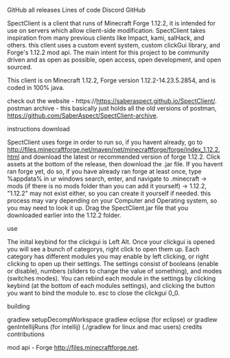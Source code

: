 GitHub all releases Lines of code Discord GitHub


SpectClient is a client that runs of Minecraft Forge 1.12.2, it is intended for use on servers which allow client-side modification. SpectClient takes inspiration from many previous clients like Impact, kami, salHack, and others. this client uses a custom event system, custom clickGui library, and Forge's 1.12.2 mod api. The main intent for this project to be community driven and as open as possible, open access, open development, and open sourced.

This client is on Minecraft 1.12.2, Forge version 1.12.2-14.23.5.2854, and is coded in 100% java.

check out the website - https://https://saberaspect.github.io/SpectClient/.
postman archive - this basically just holds all the old versions of postman, https://github.com/SaberAspect/SpectClient-archive.

instructions
download

SpectClient uses forge in order to run so, if you havent already, go to http://files.minecraftforge.net/maven/net/minecraftforge/forge/index_1.12.2.html and download the latest or recommended version of forge 1.12.2.
Click assets at the bottom of the release, then download the .jar file.
If you havent ran forge yet, do so, if you have already ran forge at least once, type %appdata% in ur windows search, enter, and navigate to .minecraft -> mods (if there is no mods folder than you can add it yourself) -> 1.12.2, "1.12.2" may not exist either, so you can create it yourself if needed. this process may vary depending on your Computer and Operating system, so you may need to look it up.
Drag the SpectClient.jar file that you downloaded earlier into the 1.12.2 folder.

use

The inital keybind for the clickgui is Left Alt.
Once your clickgui is opened you will see a bunch of categorys, right click to open them up.
Each category has different modules you may enable by left clicking, or right clicking to open up their settings.
The settings consist of booleans (enable or disable), numbers (sliders to change the value of something), and modes (switches modes).
You can rebind each module in the settings by clicking keybind (at the bottom of each modules settings), and clicking the button you want to bind the module to.
esc to close the clickgui 0_0.

building

gradlew setupDecompWorkspace
gradlew eclipse (for eclipse) or gradlew genIntellijRuns (for intellij)
(./gradlew for linux and mac users)
credits
contributions

mod api - Forge http://files.minecraftforge.net.

